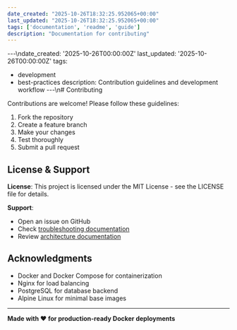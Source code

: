 ```yaml
---
date_created: "2025-10-26T18:32:25.952065+00:00"
last_updated: "2025-10-26T18:32:25.952065+00:00"
tags: ['documentation', 'readme', 'guide']
description: "Documentation for contributing"
---
```


---\ndate_created: '2025-10-26T00:00:00Z'
last_updated: '2025-10-26T00:00:00Z'
tags:
- development
- best-practices
description: Contribution guidelines and development workflow
---\n# Contributing

Contributions are welcome! Please follow these guidelines:

1. Fork the repository
2. Create a feature branch
3. Make your changes
4. Test thoroughly
5. Submit a pull request

## License & Support

**License**: This project is licensed under the MIT License - see the LICENSE file for details.

**Support**:
- Open an issue on GitHub
- Check [troubleshooting documentation](troubleshooting.md)
- Review [architecture documentation](architecture.md)

## Acknowledgments

- Docker and Docker Compose for containerization
- Nginx for load balancing
- PostgreSQL for database backend
- Alpine Linux for minimal base images

---

**Made with ❤️ for production-ready Docker deployments**
